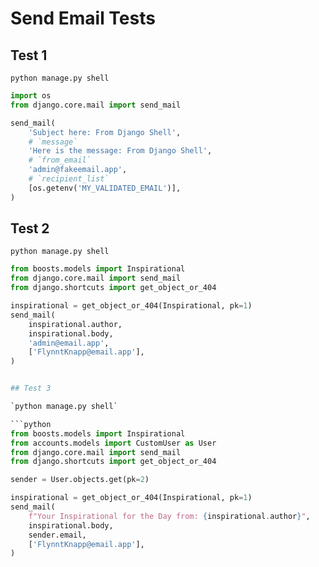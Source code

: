 # Send Email Tests

## Test 1

`python manage.py shell`

```python
import os
from django.core.mail import send_mail

send_mail(
    'Subject here: From Django Shell',
    # `message`
    'Here is the message: From Django Shell',
    # `from_email`
    'admin@fakeemail.app',
    # `recipient_list`
    [os.getenv('MY_VALIDATED_EMAIL')],
)
```

## Test 2

`python manage.py shell`

```python
from boosts.models import Inspirational
from django.core.mail import send_mail
from django.shortcuts import get_object_or_404

inspirational = get_object_or_404(Inspirational, pk=1)
send_mail(
    inspirational.author,
    inspirational.body,
    'admin@email.app',
    ['FlynntKnapp@email.app'],
)


## Test 3

`python manage.py shell`

```python
from boosts.models import Inspirational
from accounts.models import CustomUser as User
from django.core.mail import send_mail
from django.shortcuts import get_object_or_404

sender = User.objects.get(pk=2)

inspirational = get_object_or_404(Inspirational, pk=1)
send_mail(
    f"Your Inspirational for the Day from: {inspirational.author}",
    inspirational.body,
    sender.email,
    ['FlynntKnapp@email.app'],
)

```

